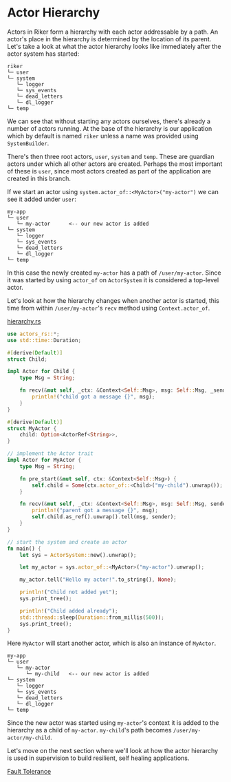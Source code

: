 # Actor Hierarchy

Actors in Riker form a hierarchy with each actor addressable by a path.
An actor's place in the hierarchy is determined by the location of its parent.
Let's take a look at what the actor hierarchy looks like immediately after the actor system has started:

```text
riker
└─ user
└─ system
   └─ logger
   └─ sys_events
   └─ dead_letters
   └─ dl_logger
└─ temp
```

We can see that without starting any actors ourselves, there's already a number of actors running.
At the base of the hierarchy is our application which by default is named `riker` unless a name was provided using `SystemBuilder`.

There's then three root actors, `user`, `system` and `temp`. These are guardian actors under which all other actors are created.
Perhaps the most important of these is `user`, since most actors created as part of the application are created in this branch.

If we start an actor using `system.actor_of::<MyActor>("my-actor")` we can see it added under `user`:

```text
my-app
└─ user
   └─ my-actor      <-- our new actor is added
└─ system
   └─ logger
   └─ sys_events
   └─ dead_letters
   └─ dl_logger
└─ temp
```

In this case the newly created `my-actor` has a path of `/user/my-actor`.
Since it was started by using `actor_of` on `ActorSystem` it is considered a top-level actor.

Let's look at how the hierarchy changes when another actor is started, this time from within `/user/my-actor`'s `recv`
method using `Context.actor_of`.

[hierarchy.rs](https://github.com/actors-rs/actors.rs/blob/master/examples/hierarchy.rs)

```rust
use actors_rs::*;
use std::time::Duration;

#[derive(Default)]
struct Child;

impl Actor for Child {
    type Msg = String;

    fn recv(&mut self, _ctx: &Context<Self::Msg>, msg: Self::Msg, _sender: Sender) {
        println!("child got a message {}", msg);
    }
}

#[derive(Default)]
struct MyActor {
    child: Option<ActorRef<String>>,
}

// implement the Actor trait
impl Actor for MyActor {
    type Msg = String;

    fn pre_start(&mut self, ctx: &Context<Self::Msg>) {
        self.child = Some(ctx.actor_of::<Child>("my-child").unwrap());
    }

    fn recv(&mut self, _ctx: &Context<Self::Msg>, msg: Self::Msg, sender: Sender) {
        println!("parent got a message {}", msg);
        self.child.as_ref().unwrap().tell(msg, sender);
    }
}

// start the system and create an actor
fn main() {
    let sys = ActorSystem::new().unwrap();

    let my_actor = sys.actor_of::<MyActor>("my-actor").unwrap();

    my_actor.tell("Hello my actor!".to_string(), None);

    println!("Child not added yet");
    sys.print_tree();

    println!("Child added already");
    std::thread::sleep(Duration::from_millis(500));
    sys.print_tree();
}
```

Here `MyActor` will start another actor, which is also an instance of `MyActor`.

```
my-app
└─ user
   └─ my-actor
      └─ my-child   <-- our new actor is added
└─ system
   └─ logger
   └─ sys_events
   └─ dead_letters
   └─ dl_logger
└─ temp
```

Since the new actor was started using `my-actor`'s context it is added to the hierarchy as a child of `my-actor`. `my-child`'s path becomes `/user/my-actor/my-child`.

Let's move on the next section where we'll look at how the actor hierarchy is used in supervision to build resilient, self healing applications.

[Fault Tolerance](supervision.md)
